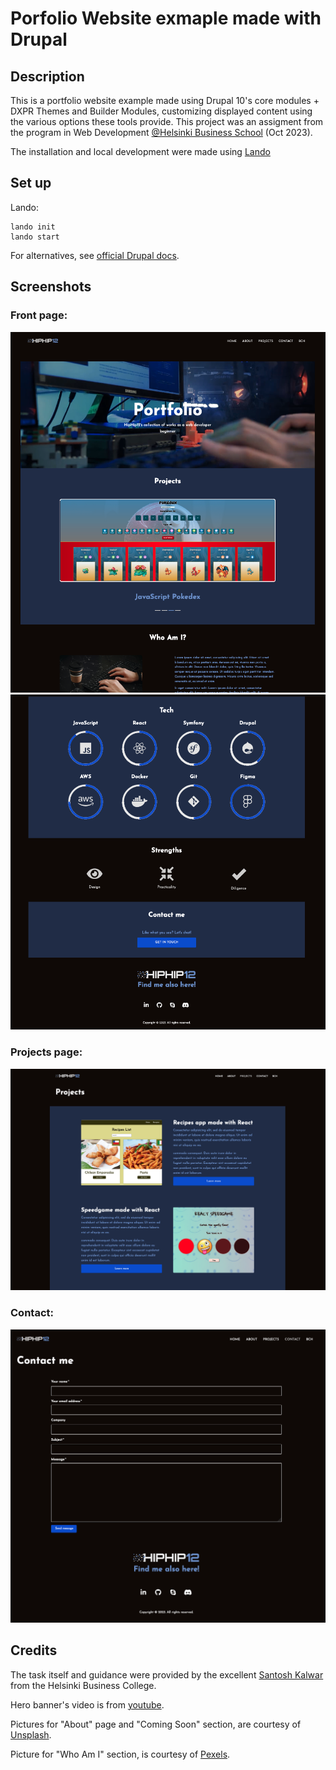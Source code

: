 # Porfolio Website exmaple made with Drupal

## Description

This is a portfolio website example made using Drupal 10's core modules + DXPR Themes and Builder Modules, customizing displayed content using the various options these tools provide. This project was an assigment from the program in Web Development [@Helsinki Business School](https://en.bc.fi) (Oct 2023).

The installation and local development were made using [Lando](https://docs.lando.dev/drupal/getting-started.html)

## Set up

Lando:

```shell
lando init
lando start
```

For alternatives, see [official Drupal docs](https://www.drupal.org/docs/getting-started/installing-drupal).


## Screenshots

### Front page:
![alt text](assets/Screenshot_frontpage1.png)
![alt text](assets/Screenshot_frontpage2.png)

### Projects page:
![alt text](assets/Screenshot_projects1.png)

### Contact:
![alt text](assets/Screenshot_contact.png)

## Credits

The task itself and guidance were provided by the excellent [Santosh Kalwar](https://github.com/kalwar) from the Helsinki Business College.

Hero banner's video is from [youtube](https://www.youtube.com/watch?v=QKKujrm8O7M).

Pictures for "About" page and "Coming Soon" section, are courtesy of [Unsplash](https://unsplash.com/).

Picture for "Who Am I" section, is courtesy of [Pexels](https://www.pexels.com).


